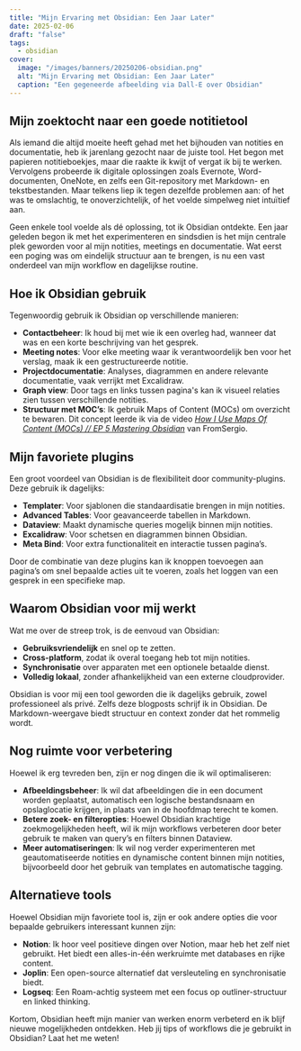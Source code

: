 ```yaml
---
title: "Mijn Ervaring met Obsidian: Een Jaar Later"
date: 2025-02-06
draft: "false"
tags:
  - obsidian
cover:
  image: "/images/banners/20250206-obsidian.png"
  alt: "Mijn Ervaring met Obsidian: Een Jaar Later"
  caption: "Een gegeneerde afbeelding via Dall-E over Obsidian"
---
```

## Mijn zoektocht naar een goede notitietool

Als iemand die altijd moeite heeft gehad met het bijhouden van notities en documentatie, heb ik jarenlang gezocht naar de juiste tool. Het begon met papieren notitieboekjes, maar die raakte ik kwijt of vergat ik bij te werken. Vervolgens probeerde ik digitale oplossingen zoals Evernote, Word-documenten, OneNote, en zelfs een Git-repository met Markdown- en tekstbestanden. Maar telkens liep ik tegen dezelfde problemen aan: of het was te omslachtig, te onoverzichtelijk, of het voelde simpelweg niet intuïtief aan.

Geen enkele tool voelde als dé oplossing, tot ik Obsidian ontdekte. Een jaar geleden begon ik met het experimenteren en sindsdien is het mijn centrale plek geworden voor al mijn notities, meetings en documentatie. Wat eerst een poging was om eindelijk structuur aan te brengen, is nu een vast onderdeel van mijn workflow en dagelijkse routine.

## Hoe ik Obsidian gebruik

Tegenwoordig gebruik ik Obsidian op verschillende manieren:

- **Contactbeheer**: Ik houd bij met wie ik een overleg had, wanneer dat was en een korte beschrijving van het gesprek.
- **Meeting notes**: Voor elke meeting waar ik verantwoordelijk ben voor het verslag, maak ik een gestructureerde notitie.
- **Projectdocumentatie**: Analyses, diagrammen en andere relevante documentatie, vaak verrijkt met Excalidraw.
- **Graph view**: Door tags en links tussen pagina's kan ik visueel relaties zien tussen verschillende notities.
- **Structuur met MOC’s**: Ik gebruik Maps of Content (MOCs) om overzicht te bewaren. Dit concept leerde ik via de video [_How I Use Maps Of Content (MOCs) // EP 5 Mastering Obsidian_](https://www.youtube.com/watch?v=AwRSTH72MYw) van FromSergio.

## Mijn favoriete plugins

Een groot voordeel van Obsidian is de flexibiliteit door community-plugins. Deze gebruik ik dagelijks:

- **Templater**: Voor sjablonen die standaardisatie brengen in mijn notities.
- **Advanced Tables**: Voor geavanceerde tabellen in Markdown.
- **Dataview**: Maakt dynamische queries mogelijk binnen mijn notities.
- **Excalidraw**: Voor schetsen en diagrammen binnen Obsidian.
- **Meta Bind**: Voor extra functionaliteit en interactie tussen pagina’s.

Door de combinatie van deze plugins kan ik knoppen toevoegen aan pagina’s om snel bepaalde acties uit te voeren, zoals het loggen van een gesprek in een specifieke map.

## Waarom Obsidian voor mij werkt

Wat me over de streep trok, is de eenvoud van Obsidian:

- **Gebruiksvriendelijk** en snel op te zetten.
- **Cross-platform**, zodat ik overal toegang heb tot mijn notities.
- **Synchronisatie** over apparaten met een optionele betaalde dienst.
- **Volledig lokaal**, zonder afhankelijkheid van een externe cloudprovider.

Obsidian is voor mij een tool geworden die ik dagelijks gebruik, zowel professioneel als privé. Zelfs deze blogposts schrijf ik in Obsidian. De Markdown-weergave biedt structuur en context zonder dat het rommelig wordt.

## Nog ruimte voor verbetering

Hoewel ik erg tevreden ben, zijn er nog dingen die ik wil optimaliseren:

- **Afbeeldingsbeheer**: Ik wil dat afbeeldingen die in een document worden geplaatst, automatisch een logische bestandsnaam en opslaglocatie krijgen, in plaats van in de hoofdmap terecht te komen.
- **Betere zoek- en filteropties**: Hoewel Obsidian krachtige zoekmogelijkheden heeft, wil ik mijn workflows verbeteren door beter gebruik te maken van query’s en filters binnen Dataview.
- **Meer automatiseringen**: Ik wil nog verder experimenteren met geautomatiseerde notities en dynamische content binnen mijn notities, bijvoorbeeld door het gebruik van templates en automatische tagging.

## Alternatieve tools

Hoewel Obsidian mijn favoriete tool is, zijn er ook andere opties die voor bepaalde gebruikers interessant kunnen zijn:

- **Notion**: Ik hoor veel positieve dingen over Notion, maar heb het zelf niet gebruikt. Het biedt een alles-in-één werkruimte met databases en rijke content.
- **Joplin**: Een open-source alternatief dat versleuteling en synchronisatie biedt.
- **Logseq**: Een Roam-achtig systeem met een focus op outliner-structuur en linked thinking.

Kortom, Obsidian heeft mijn manier van werken enorm verbeterd en ik blijf nieuwe mogelijkheden ontdekken. Heb jij tips of workflows die je gebruikt in Obsidian? Laat het me weten!